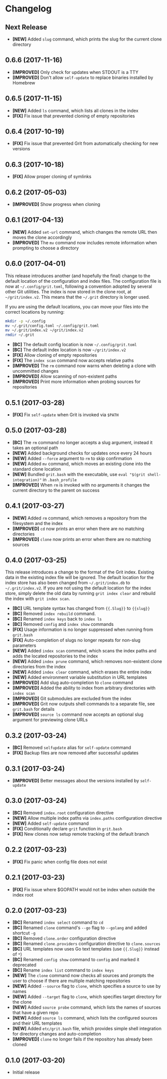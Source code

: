 # Changelog

## Next Release

- **[NEW]** Added `slug` command, which prints the slug for the current clone directory

## 0.6.6 (2017-11-16)

- **[IMPROVED]** Only check for updates when STDOUT is a TTY
- **[IMPROVED]** Don't allow `self-update` to replace binaries installed by Homebrew

## 0.6.5 (2017-11-15)

- **[NEW]** Added `ls` command, which lists all clones in the index
- **[FIX]** Fix issue that prevented cloning of empty repositories

## 0.6.4 (2017-10-19)

- **[FIX]** Fix issue that prevented Grit from automatically checking for new versions

## 0.6.3 (2017-10-18)

- **[FIX]** Allow proper cloning of symlinks

## 0.6.2 (2017-05-03)

- **[IMPROVED]** Show progress when cloning

## 0.6.1 (2017-04-13)

- **[NEW]** Added `set-url` command, which changes the remote URL then moves the clone accordingly
- **[IMPROVED]** The `mv` command now includes remote information when prompting to choose a directory

## 0.6.0 (2017-04-01)

This release introduces another (and hopefully the final) change to the default
location of the configuration and index files. The configuration file is now
at `~/.config/grit.toml`, following a convention adopted by several other Git
utilities. The index is now stored in the clone root, at `~/grit/index.v2`.
This means that the `~/.grit` directory is longer used.

If you are using the default locations, you can move your files into the correct
locations by running:

```bash
mkdir -p ~/.config
mv ~/.grit/config.toml ~/.config/grit.toml
mv ~/.grit/index.v2 ~/grit/index.v2
rmdir ~/.grit
```

- **[BC]** The default config location is now `~/.config/grit.toml`
- **[BC]** The default index location is now `~/grit/index.v2`
- **[FIX]** Allow cloning of empty repositories
- **[FIX]** The `index scan` command now accepts relative paths
- **[IMPROVED]** The `rm` command now warns when deleting a clone with uncommitted changes
- **[IMPROVED]** Allow scanning of non-existent paths
- **[IMPROVED]** Print more information when probing sources for repositories

## 0.5.1 (2017-03-28)

- **[FIX]** Fix `self-update` when Grit is invoked via `$PATH`

## 0.5.0 (2017-03-28)

- **[BC]** The `rm` command no longer accepts a slug argument, instead it takes an optional path
- **[NEW]** Added background checks for updates once every 24 hours
- **[NEW]** Added `--force` argument to `rm` to skip confirmation
- **[NEW]** Added `mv` command, which moves an existing clone into the standard clone location
- **[NEW]** Bundled `grit.bash` with the executable, use `eval "$(grit shell-integration)"` in `.bash_profile`
- **[IMPROVED]** When `rm` is invoked with no arguments it changes the current directory to the parent on success

## 0.4.1 (2017-03-27)

- **[NEW]** Added `rm` command, which removes a repository from the filesystem and the index
- **[IMPROVED]** `cd` now prints an error when there are no matching directories
- **[IMPROVED]** `clone` now prints an error when there are no matching sources

## 0.4.0 (2017-03-25)

This release introduces a change to the format of the Grit index. Existing data
in the existing index file will be ignored. The default location for the index
store has also been changed from `~/.grit/index.db` to `~/.grit/index.v2`. If you
are not using the default location for the index store, simply delete the old
data by running `grit index clear` and rebuild the index with `grit index scan`.

- **[BC]** URL template syntax has changed from `{{.Slug}}` to `{{slug}}`
- **[BC]** Removed `index rebuild` command.
- **[BC]** Renamed `index keys` back to `index ls`
- **[BC]** Removed `config` and `index show` commands
- **[FIX]** Usage information is no longer suppressed when running from `grit.bash`
- **[FIX]** Auto-completion of slugs no longer repeats for non-slug parameters
- **[NEW]** Added `index scan` command, which scans the index paths and adds the located repositories to the index
- **[NEW]** Added `index prune` command, which removes non-existent clone directories from the index
- **[NEW]** Added `index clear` command, which erases the entire index
- **[NEW]** Added environment variable substitution in URL templates
- **[IMPROVED]** Add slug auto-completion to `clone` command
- **[IMPROVED]** Added the ability to index from arbitrary directories with `index scan`
- **[IMPROVED]** Git submodules are excluded from the index
- **[IMPROVED]** Grit now outputs shell commands to a separate file, see `grit.bash` for details
- **[IMPROVED]** `source ls` command now accepts an optional slug argument for previewing clone URLs

## 0.3.2 (2017-03-24)

- **[BC]** Removed `selfupdate` alias for `self-update` command
- **[FIX]** Backup files are now removed after successful updates

## 0.3.1 (2017-03-24)

- **[IMPROVED]** Better messages about the versions installed by `self-update`

## 0.3.0 (2017-03-24)

- **[BC]** Removed `index.root` configuration directive
- **[NEW]** Allow multiple index paths via `index.paths` configuration directive
- **[NEW]** Added `self-update` command
- **[FIX]** Conditionally declare `grit` function in `grit.bash`
- **[FIX]** New clones now setup remote tracking of the default branch

## 0.2.2 (2017-03-23)

- **[FIX]** Fix panic when config file does not exist

## 0.2.1 (2017-03-23)

- **[FIX]** Fix issue where $GOPATH would not be index when outside the index root

## 0.2.0 (2017-03-23)

- **[BC]** Renamed `index select` command to `cd`
- **[BC]** Renamed `clone` command's `--go` flag to `--golang` and added shortcut `-g`
- **[BC]** Removed `clone.order` configuration directive
- **[BC]** Renamed `clone.providers` configuration directive to `clone.sources`
- **[BC]** URL templates now uses Go text templates (use `{{.Slug}}` instead of `*`)
- **[BC]** Renamed `config show` command to `config` and marked it deprecated
- **[BC]** Rename `index list` command to `index keys`
- **[NEW]** The `clone` command now checks all sources and prompts the user to choose if there are multiple matching repositories
- **[NEW]** Added `--source` flag to `clone`, which specifies a source to use by names
- **[NEW]** Added `--target` flag to `clone`, which specifies target directory for the clone
- **[NEW]** Added `source probe` command, which lists the names of sources that have a given repo
- **[NEW]** Added `source ls` command, which lists the configured sources and their URL templates
- **[NEW]** Added `etc/grit.bash` file, which provides simple shell integration for directory changes and auto-completion
- **[IMPROVED]** `clone` no longer fails if the repository has already been cloned

## 0.1.0 (2017-03-20)

- Initial release
